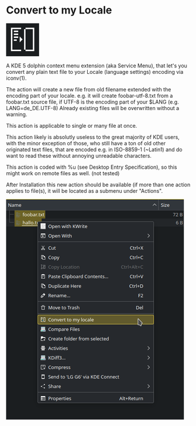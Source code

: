 # Convert to my Locale

![logo](assets/images/convert-to-my-locale-logo.png)

A KDE 5 dolphin context menu extension (aka Service Menu), that let's you
convert any plain text file to your Locale (language settings) encoding via
iconv(1).

The action will create a new file from old filename extended with the encoding
part of your locale. e.g. it will create foobar-utf-8.txt from a foobar.txt
source file, if UTF-8 is the encoding part of your $LANG (e.g. LANG=de_DE.UTF-8)
Already existing files will be overwritten without a warning.

This action is applicable to single or many file at once.

This action likely is absolutly useless to the great majority of KDE users,
with the minor exception of those, who still have a ton of old other originated
text files, that are encoded e.g. in ISO-8859-1 (~Latin1) and do want to read
these without annoying unreadable characters.

This action is coded with %u (see Desktop Entry Specification), so this might 
work on remote files as well. (not tested)

After Installation this new action should be available (if more than one action
applies to file(s), it will be located as a submenu under "Actions".

![in-action-screenshot](assets/images/convert-to-my-locale-action.png)

